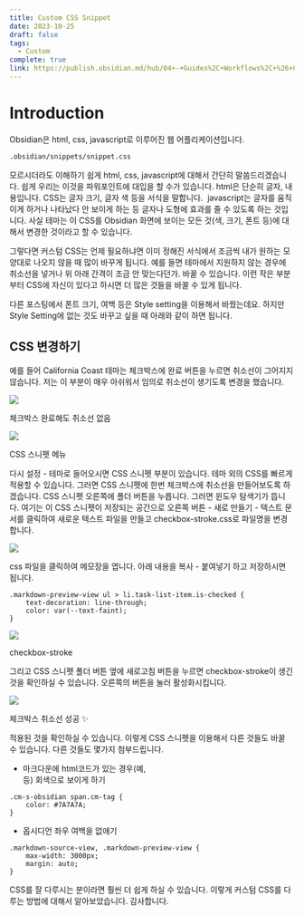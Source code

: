 ```yaml
---
title: Custom CSS Snippet
date: 2023-10-25
draft: false
tags:
  - Custom
complete: true
link: https://publish.obsidian.md/hub/04+-+Guides%2C+Workflows%2C+%26+Courses/Guides/How+to+Style+Obsidian#Where+do+I+put+my+stylin'+declarations
---
```

# **Introduction**

Obsidian은 html, css, javascript로 이루어진 웹 어플리케이션입니다.

```bash
.obsidian/snippets/snippet.css
```

모르시더라도 이해하기 쉽게 html, css, javascript에 대해서 간단히 말씀드리겠습니다. 쉽게 우리는 이것을 파워포인트에 대입을 할 수가 있습니다. html은 단순히 글자, 내용입니다. CSS는 글자 크기, 글자 색 등을 서식을 말합니다.  javascript는 글자를 움직이게 하거나 나타났다 안 보이게 하는 등 글자나 도형에 효과를 줄 수 있도록 하는 것입니다. 사실 테마는 이 CSS를 Obsidian 화면에 보이는 모든 것(색, 크기, 폰트 등)에 대해서 변경한 것이라고 할 수 있습니다. 

그렇다면 커스텀 CSS는 언제 필요하냐면 이미 정해진 서식에서 조금씩 내가 원하는 모양대로 나오지 않을 때 많이 바꾸게 됩니다. 예를 들면 테마에서 지원하지 않는 경우에 취소선을 넣거나 위 아래 간격이 조금 안 맞는다던가. 바꿀 수 있습니다. 이런 작은 부분부터 CSS에 자신이 있다고 하시면 더 많은 것들을 바꿀 수 있게 됩니다. 

다른 포스팅에서 폰트 크기, 여백 등은 Style setting을 이용해서 바꿨는데요. 하지만 Style Setting에 없는 것도 바꾸고 싶을 때 아래와 같이 하면 됩니다.

## **CSS 변경하기**

예를 들어 California Coast 테마는 체크박스에 완료 버튼을 누르면 취소선이 그어지지 않습니다. 저는 이 부분이 매우 아쉬워서 임의로 취소선이 생기도록 변경을 했습니다.

![](https://blog.kakaocdn.net/dn/cippNH/btrpPwUt5lc/UoKE0BZgSX1iUSteRCtd5K/img.png)

체크박스 완료해도 취소선 없음

![](https://blog.kakaocdn.net/dn/bjGGel/btrpz2naakF/Eby7KxRjvTkFljuhXkDrA0/img.png)

CSS 스니펫 메뉴

다시 설정 - 테마로 들어오시면 CSS 스니펫 부분이 있습니다. 테마 외의 CSS를 빠르게 적용할 수 있습니다. 그러면 CSS 스니펫에 한번 체크박스에 취소선을 만들어보도록 하겠습니다. CSS 스니펫 오른쪽에 폴더 버튼을 누릅니다. 그러면 윈도우 탐색기가 뜹니다. 여기는 이 CSS 스니펫이 저장되는 공간으로 오른쪽 버튼 - 새로 만들기 - 텍스트 문서를 클릭하여 새로운 텍스트 파일을 만들고 checkbox-stroke.css로 파일명을 변경합니다.

![](https://blog.kakaocdn.net/dn/4anoN/btrpLs6wykF/CoOHtadEyrrK9fsodG60j1/img.png)

css 파일을 클릭하여 메모장을 엽니다. 아래 내용을 복사 - 붙여넣기 하고 저장하시면 됩니다.

```
.markdown-preview-view ul > li.task-list-item.is-checked {
    text-decoration: line-through;
    color: var(--text-faint);
}
```

![](https://blog.kakaocdn.net/dn/Cz6fe/btrpPEZn0ec/ThfeArnVuROEOWkM0yssw1/img.png)

checkbox-stroke

그리고 CSS 스니펫 폴더 버튼 옆에 새로고침 버튼을 누르면 checkbox-stroke이 생긴 것을 확인하실 수 있습니다. 오른쪽의 버튼을 눌러 활성화시킵니다.

![](https://blog.kakaocdn.net/dn/bhI8Yn/btrpP3dA6hl/WjPM8qOfZ2htUzlgg8UkX0/img.png)

체크박스 취소선 성공 ✨

적용된 것을 확인하실 수 있습니다. 이렇게 CSS 스니펫을 이용해서 다른 것들도 바꿀 수 있습니다. 다른 것들도 몇가지 첨부드립니다. 

- 마크다운에 html코드가 있는 경우(예, <br>등) 회색으로 보이게 하기

```
.cm-s-obsidian span.cm-tag {
    color: #7A7A7A;
}
```

- 옵시디언 좌우 여백을 없애기

```
.markdown-source-view, .markdown-preview-view {
    max-width: 3000px;
    margin: auto;
}
```

CSS를 잘 다루시는 분이라면 훨씬 더 쉽게 하실 수 있습니다. 이렇게 커스텀 CSS를 다루는 방법에 대해서 알아보았습니다. 감사합니다.